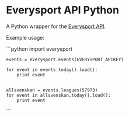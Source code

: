Everysport API Python 
=====================

A Python wrapper for the [Everysport API](https://github.com/menmo/everysport-api-documentation). 


Example usage:

´´´python
	import everysport

	events = everysport.Events(EVERYSPORT_APIKEY)

	for event in events.today().load():
		print event


	allsvenskan = events.leagues(57973)
	for event in allsvenskan.today().load():
		print event
´´´


